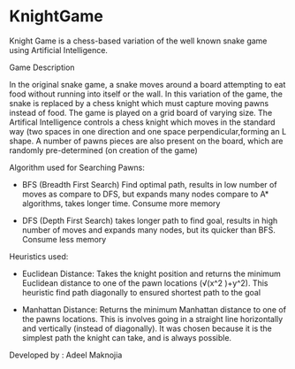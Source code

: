 # KnightGame
Knight Game is a chess-based variation of the well known snake game using Artificial Intelligence.

Game Description 

In the original snake game, a snake moves around a board attempting to eat food without running into itself or the wall. 
In this variation of the game, the snake is replaced by a chess knight which must capture moving pawns instead of food.
The game is played on a grid board of varying size. The Artifical Intelligence controls a chess knight which moves in the 
standard way (two spaces in one direction and one space perpendicular,forming an L shape. A number of pawns pieces are also
present on the board, which are randomly pre-determined (on creation of the game) 

Algorithm used for Searching Pawns:

-	BFS (Breadth First Search)
    Find optimal path, results in low number of moves as compare to DFS, 
    but expands many nodes compare to A* algorithms, takes longer time. Consume more memory
  
-	DFS (Depth First Search) 
   takes longer path to find goal, results in high number of moves and expands many nodes, 
   but its quicker than BFS. Consume less memory
   
Heuristics used:
- Euclidean Distance: 
    Takes the knight position and returns the minimum Euclidean distance to one of the pawn
    locations (√(x^2 )+y^2). This heuristic find path diagonally to ensured shortest path to the goal

- Manhattan Distance: 
    Returns the minimum Manhattan distance to one of the pawns locations. This is involves going in a 
    straight line horizontally and vertically (instead of diagonally). It was chosen because it is 
    the simplest path the knight can take, and is always possible.
    
  
Developed by : Adeel Maknojia

